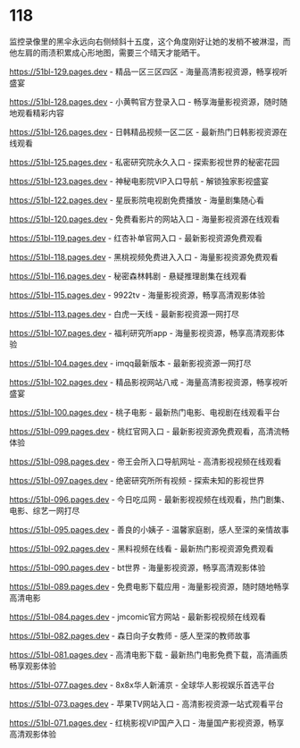 # 118
监控录像里的黑伞永远向右侧倾斜十五度，这个角度刚好让她的发梢不被淋湿，而他左肩的雨渍积累成心形地图，需要三个晴天才能晒干。

https://51bl-129.pages.dev - 精品一区三区四区 - 海量高清影视资源，畅享视听盛宴

https://51bl-128.pages.dev - 小黄鸭官方登录入口 - 畅享海量影视资源，随时随地观看精彩内容

https://51bl-126.pages.dev - 日韩精品视频一区二区 - 最新热门日韩影视资源在线观看

https://51bl-125.pages.dev - 私密研究院永久入口 - 探索影视世界的秘密花园

https://51bl-123.pages.dev - 神秘电影院VIP入口导航 - 解锁独家影视盛宴

https://51bl-122.pages.dev - 星辰影院电视剧免费播放 - 海量剧集随心看

https://51bl-120.pages.dev - 免费看影片的网站入口 - 海量影视资源在线观看

https://51bl-119.pages.dev - 红杏补单官网入口 - 最新影视资源免费观看

https://51bl-118.pages.dev - 黑桃视频免费进入入口 - 海量影视资源免费观看

https://51bl-116.pages.dev - 秘密森林韩剧 - 悬疑推理剧集在线观看

https://51bl-115.pages.dev - 9922tv - 海量影视资源，畅享高清观影体验

https://51bl-113.pages.dev - 白虎一天线 - 最新影视资源一网打尽

https://51bl-107.pages.dev - 福利研究所app - 海量影视资源，畅享高清观影体验

https://51bl-104.pages.dev - imqq最新版本 - 最新影视资源一网打尽

https://51bl-102.pages.dev - 精品影视网站八戒 - 海量高清影视资源，畅享视听盛宴

https://51bl-100.pages.dev - 桃子电影 - 最新热门电影、电视剧在线观看平台

https://51bl-099.pages.dev - 桃红官网入口 - 最新影视资源免费观看，高清流畅体验

https://51bl-098.pages.dev - 帝王会所入口导航网址 - 高清影视视频在线观看

https://51bl-097.pages.dev - 绝密研究所所有视频 - 探索未知的影视世界

https://51bl-096.pages.dev - 今日吃瓜网 - 最新影视视频在线观看，热门剧集、电影、综艺一网打尽

https://51bl-095.pages.dev - 善良的小姨子 - 温馨家庭剧，感人至深的亲情故事

https://51bl-092.pages.dev - 黑料视频在线看 - 最新热门影视资源免费观看

https://51bl-090.pages.dev - bt世界 - 海量影视资源，畅享高清观影体验

https://51bl-089.pages.dev - 免费电影下载应用 - 海量影视资源，随时随地畅享高清电影

https://51bl-084.pages.dev - jmcomic官方网站 - 最新影视视频在线观看

https://51bl-082.pages.dev - 森日向子女教师 - 感人至深的教师故事

https://51bl-081.pages.dev - 高清电影下载 - 最新热门电影免费下载，高清画质畅享观影体验

https://51bl-077.pages.dev - 8x8x华人新浦京 - 全球华人影视娱乐首选平台

https://51bl-073.pages.dev - 苹果TV网站入口 - 高清影视资源一站式观看平台

https://51bl-071.pages.dev - 红桃影视VIP国产入口 - 海量国产影视资源，畅享高清观影体验
